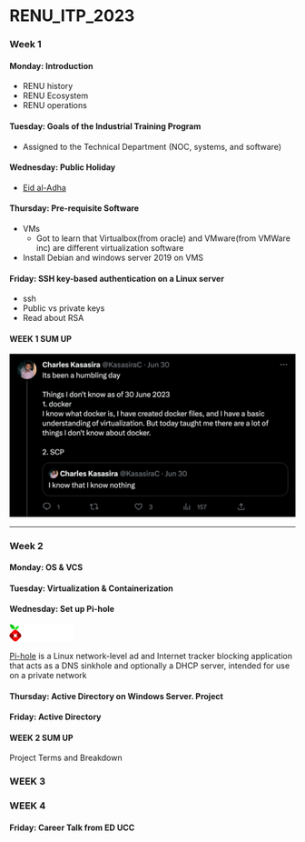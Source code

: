 # RENU_ITP_2023

### Week 1 

#### Monday: Introduction
- RENU history
- RENU Ecosystem
- RENU operations

#### Tuesday: Goals of the Industrial Training Program
- Assigned to the Technical Department (NOC, systems, and software)

#### Wednesday: Public Holiday
- [Eid al-Adha](https://en.wikipedia.org/wiki/Eid_al-Adha)

#### Thursday: Pre-requisite Software
- VMs
  - Got to learn that Virtualbox(from oracle) and VMware(from VMWare inc) are different virtualization software
- Install Debian and windows server 2019 on VMS

#### Friday: SSH key-based authentication on a Linux server
- ssh
- Public vs private keys
- Read about RSA

#### WEEK 1 SUM UP
![image](./images/weel1-tweet.png)

<hr />

### Week 2 

#### Monday: OS & VCS

#### Tuesday: Virtualization & Containerization

#### Wednesday: Set up Pi-hole
![image](./images/pihole.png)

[Pi-hole](https://pi-hole.net/) is a Linux network-level ad and Internet tracker blocking application that acts as a DNS sinkhole and optionally a DHCP server, intended for use on a private network

#### Thursday: Active Directory on Windows Server. Project

#### Friday: Active Directory

#### WEEK 2 SUM UP
Project Terms and Breakdown

### WEEK 3


### WEEK 4

#### Friday: Career Talk from ED UCC


